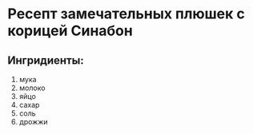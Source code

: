 # Ресепт замечательных плюшек с корицей Синабон

## Ингридиенты:
1. мука
2. молоко
3. яйцо
4. сахар 
5. соль
6. дрожжи

